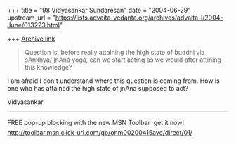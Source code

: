 +++
title = "98 Vidyasankar Sundaresan"
date = "2004-06-29"
upstream_url = "https://lists.advaita-vedanta.org/archives/advaita-l/2004-June/013223.html"

+++
[Archive link](https://lists.advaita-vedanta.org/archives/advaita-l/2004-June/013223.html)


>Question is, before really attaining the high state
>of buddhi via sAnkhya/ jnAna yoga, can we start acting
>as we would after attining this knowledge?

I am afraid I don't understand where this question is coming from. How
is one who has attained the high state of jnAna supposed to act?

Vidyasankar

_________________________________________________________________
FREE pop-up blocking with the new MSN Toolbar  get it now! 
http://toolbar.msn.click-url.com/go/onm00200415ave/direct/01/


